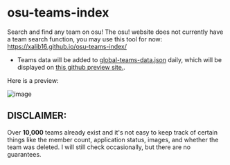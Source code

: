 # osu-teams-index

Search and find any team on osu!
The osu! website does not currently have a team search function, you may use this tool for now:
https://xalib16.github.io/osu-teams-index/

- Teams data will be added to [global-teams-data.json](https://github.com/xalib16/osu-teams-index/edit/main/global-teams-data.json) daily, which will be displayed on [this github preview site.](https://xalib16.github.io/osu-teams-index/).
  
Here is a preview:

![image](https://github.com/user-attachments/assets/709b7e45-06ea-43c7-878d-d8ce2c03464d)


## DISCLAIMER:
Over **10,000** teams already exist and it's not easy to keep track of certain things like the member count, application status, images, and whether the team was deleted. I will still check occasionally, but there are no guarantees.
